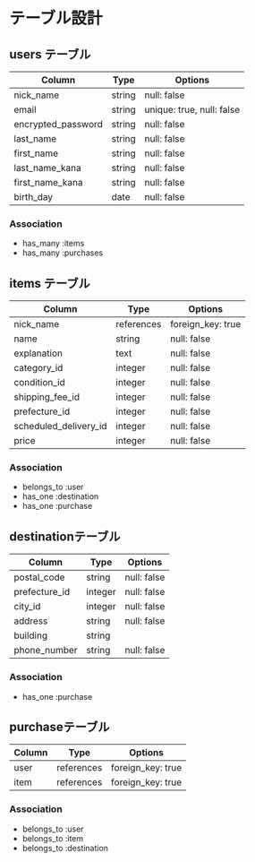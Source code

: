 # テーブル設計

## users テーブル

| Column             | Type   | Options                   |
| ------------------ | ------ | ------------------------- |
| nick_name          | string | null: false               |
| email              | string | unique: true, null: false |
| encrypted_password | string | null: false               |
| last_name          | string | null: false               |
| first_name         | string | null: false               |
| last_name_kana     | string | null: false               |
| first_name_kana    | string | null: false               |
| birth_day          | date   | null: false               |

### Association

- has_many :items
- has_many :purchases

## items テーブル

| Column                | Type          | Options           |
| --------------------- | ------------- | ----------------- |
| nick_name             | references    | foreign_key: true |
| name                  | string        | null: false       |
| explanation           | text          | null: false       |
| category_id           | integer       | null: false       |
| condition_id          | integer       | null: false       |
| shipping_fee_id       | integer       | null: false       |
| prefecture_id         | integer       | null: false       |
| scheduled_delivery_id | integer       | null: false       |
| price                 | integer       | null: false       |

### Association

- belongs_to :user
- has_one :destination
- has_one :purchase

##  destinationテーブル

| Column          | Type    | Options     |
| --------------- | ------- | ----------- |
| postal_code     | string  | null: false |
| prefecture_id   | integer | null: false |
| city_id         | integer | null: false |
| address         | string  | null: false |
| building        | string  |             |
| phone_number    | string  | null: false |

### Association

- has_one :purchase


##  purchaseテーブル

| Column      | Type       | Options           |
| ----------- | ---------- | ----------------- |
| user        | references | foreign_key: true |
| item        | references | foreign_key: true |

### Association

- belongs_to :user
- belongs_to :item
- belongs_to :destination


